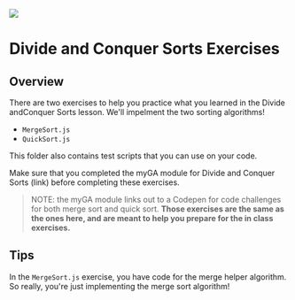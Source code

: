 ![](https://ga-dash.s3.amazonaws.com/production/assets/logo-9f88ae6c9c3871690e33280fcf557f33.png)

# Divide and Conquer Sorts Exercises

## Overview
There are two exercises to help you practice what you learned in the Divide andConquer Sorts lesson. We'll impelment the two sorting algorithms!
* `MergeSort.js`
* `QuickSort.js`

This folder also contains test scripts that you can use on your code.

Make sure that you completed the myGA module for Divide and Conquer Sorts (link) before completing these exercises.

> NOTE: the myGA module links out to a Codepen for code challenges for both merge sort and quick sort. **Those exercises are the same as the ones here, and are meant to help you prepare for the in class exercises.**

## Tips
In the `MergeSort.js` exercise, you have code for the merge helper algorithm. So really, you're just implementing the merge sort algorithm! 
